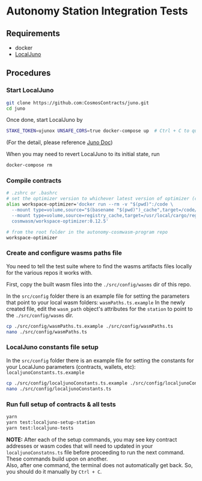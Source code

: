 # Autonomy Station Integration Tests

## Requirements

- docker
- [LocalJuno](https://github.com/CosmosContracts/juno)

## Procedures

### Start LocalJuno

```bash
git clone https://github.com:CosmosContracts/juno.git
cd juno
```

Once done, start LocalJuno by

```bash
STAKE_TOKEN=ujunox UNSAFE_CORS=true docker-compose up  # Ctrl + C to quit
```
(For the detail, please reference [Juno Doc](https://docs.junonetwork.io/smart-contracts-and-junod-development/junod-local-dev-setup#quick-est-start-dev-build))

When you may need to revert LocalJuno to its initial state, run

```bash
docker-compose rm
```

### Compile contracts

```bash
# .zshrc or .bashrc
# set the optimizer version to whichever latest version of optimizer (currently it is 0.12.5):
alias workspace-optimizer='docker run --rm -v "$(pwd)":/code \
  --mount type=volume,source="$(basename "$(pwd)")_cache",target=/code/target \
  --mount type=volume,source=registry_cache,target=/usr/local/cargo/registry \
  cosmwasm/workspace-optimizer:0.12.5'
```

```bash
# from the root folder in the autonomy-cosmwasm-program repo
workspace-optimizer
```

### Create and configure wasms paths file

You need to tell the test suite where to find the wasms artifacts files locally for the various repos it works with.


First, copy the built wasm files into the `./src/config/wasms` dir of this repo.

In the `src/config` folder there is an example file for setting the parameters that point to your local wasm folders: `wasmPaths.ts.example`
In the newly created file, edit the `wasm_path` object's attributes for the `station` to point to the `./src/config/wasms` dir.

```bash
cp ./src/config/wasmPaths.ts.example ./src/config/wasmPaths.ts
nano ./src/config/wasmPaths.ts
```

### LocalJuno constants file setup

In the `src/config` folder there is an example file for setting the constants for your LocalJuno parameters (contracts, wallets, etc): `localjunoConstants.ts.example`

```bash
cp ./src/config/localjunoConstants.ts.example ./src/config/localjunoConstants.ts
nano ./src/config/localjunoConstants.ts
```

### Run full setup of contracts & all tests

```bash
yarn
yarn test:localjuno-setup-station
yarn test:localjuno-tests
```

**NOTE:** After each of the setup commands, you may see key contract addresses or wasm codes that will need to updated in your `localjunoConstatns.ts` file before proceeding to run the next command. These commands build upon on another.  
Also, after one command, the terminal does not automatically get back. So, you should do it manually by `Ctrl + C`.
